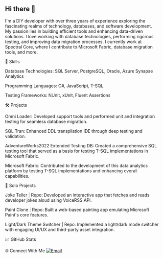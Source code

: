 ## Hi there 👋

I'm a DIY developer with over three years of experience exploring the fascinating realms of technology, databases, and software development. My passion lies in building efficient tools and enhancing data-driven solutions. I love working with database technologies, performing rigorous testing, and improving data migration processes. I currently work at Spectral Core, where I contribute to Microsoft Fabric, database migration tools, and more.

🚀 Skills

Database Technologies: SQL Server, PostgreSQL, Oracle, Azure Synapse Analytics

Programming Languages: C#, JavaScript, T-SQL

Testing Frameworks: NUnit, xUnit, Fluent Assertions

🛠️ Projects

Omni Loader: Developed support tools and performed unit and integration testing for seamless database migration.

SQL Tran: Enhanced DDL transpilation IDE through deep testing and validation.

AdventureWorks2022 Extended Testing DB: Created a comprehensive SQL testing tool that served as a basis for testing T-SQL implementations in Microsoft Fabric.

Microsoft Fabric: Contributed to the development of this data analytics platform by testing T-SQL implementations and enhancing overall capabilities.

🌱 Solo Projects

Joke Teller | Repo: Developed an interactive app that fetches and reads developer jokes aloud using VoiceRSS API.

Paint Clone | Repo: Built a web-based painting app emulating Microsoft Paint's core features.

Light/Dark Theme Switcher | Repo: Implemented a light/dark mode switcher with engaging UI/UX and third-party asset integration.

📈 GitHub Stats





🌐 Connect With Me
[![Email](https://img.shields.io/badge/Email-YourEmail-red?logo=gmail&logoColor=white)](mailto:markoavram94@outlook.com)

